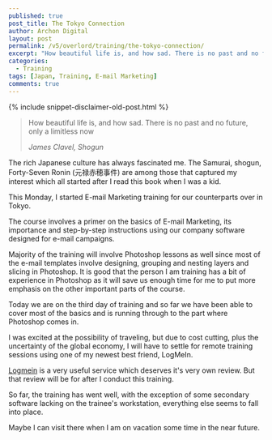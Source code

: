 ```yaml
---
published: true
post_title: The Tokyo Connection
author: Archon Digital
layout: post
permalink: /v5/overlord/training/the-tokyo-connection/
excerpt: "How beautiful life is, and how sad. There is no past and no future, only a limitless now - James Clavel, Shogun"
categories:
  - Training
tags: [Japan, Training, E-mail Marketing]
comments: true
---
```

{% include snippet-disclaimer-old-post.html %}

<blockquote><p>How beautiful life is, and how sad. There is no past and no future, only a limitless now</p><cite>James Clavel, Shogun</cite></blockquote>

<p class="lead">The rich Japanese culture has always fascinated me. The Samurai, shogun, Forty-Seven Ronin (元禄赤穂事件) are among those that captured my interest which all started after I read this book when I was a kid.</p>

This Monday, I started E-mail Marketing training for our counterparts over in Tokyo.

The course involves a primer on the basics of E-mail Marketing, its importance and step-by-step instructions using our company software designed for e-mail campaigns.<!--more-->

Majority of the training will involve Photoshop lessons as well since most of the e-mail templates involve designing, grouping and nesting layers and slicing in Photoshop. It is good that the person I am training has a bit of experience in Photoshop as it will save us enough time for me to put more emphasis on the other important parts of the course.

Today we are on the third day of training and so far we have been able to cover most of the basics and is running through to the part where Photoshop comes in.

I was excited at the possibility of traveling, but due to cost cutting, plus the uncertainty of the global economy, I will have to settle for remote training sessions using one of my newest best friend, LogMeIn.

<a href="http://www.logmein.com" target="_blank">Logmein</a> is a very useful service which deserves it's very own review. But that review will be for after I conduct this training.

So far, the training has went well, with the exception of some secondary software lacking on the trainee's workstation, everything else seems to fall into place.

Maybe I can visit there when I am on vacation some time in the near future.